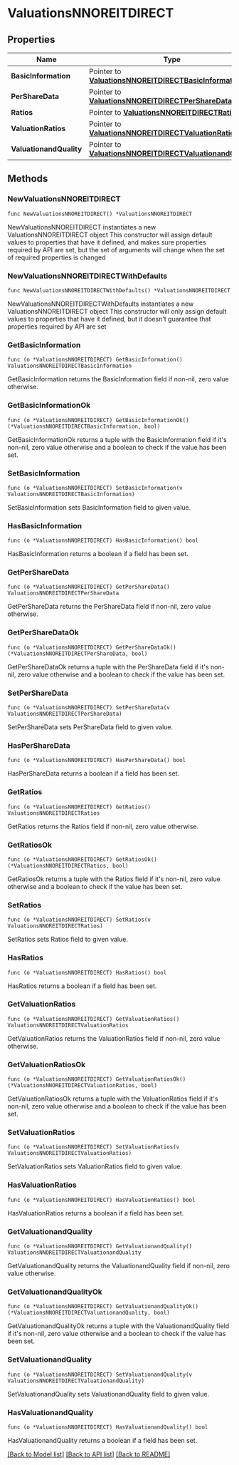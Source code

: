 # ValuationsNNOREITDIRECT

## Properties

Name | Type | Description | Notes
------------ | ------------- | ------------- | -------------
**BasicInformation** | Pointer to [**ValuationsNNOREITDIRECTBasicInformation**](ValuationsNNOREITDIRECTBasicInformation.md) |  | [optional] 
**PerShareData** | Pointer to [**ValuationsNNOREITDIRECTPerShareData**](ValuationsNNOREITDIRECTPerShareData.md) |  | [optional] 
**Ratios** | Pointer to [**ValuationsNNOREITDIRECTRatios**](ValuationsNNOREITDIRECTRatios.md) |  | [optional] 
**ValuationRatios** | Pointer to [**ValuationsNNOREITDIRECTValuationRatios**](ValuationsNNOREITDIRECTValuationRatios.md) |  | [optional] 
**ValuationandQuality** | Pointer to [**ValuationsNNOREITDIRECTValuationandQuality**](ValuationsNNOREITDIRECTValuationandQuality.md) |  | [optional] 

## Methods

### NewValuationsNNOREITDIRECT

`func NewValuationsNNOREITDIRECT() *ValuationsNNOREITDIRECT`

NewValuationsNNOREITDIRECT instantiates a new ValuationsNNOREITDIRECT object
This constructor will assign default values to properties that have it defined,
and makes sure properties required by API are set, but the set of arguments
will change when the set of required properties is changed

### NewValuationsNNOREITDIRECTWithDefaults

`func NewValuationsNNOREITDIRECTWithDefaults() *ValuationsNNOREITDIRECT`

NewValuationsNNOREITDIRECTWithDefaults instantiates a new ValuationsNNOREITDIRECT object
This constructor will only assign default values to properties that have it defined,
but it doesn't guarantee that properties required by API are set

### GetBasicInformation

`func (o *ValuationsNNOREITDIRECT) GetBasicInformation() ValuationsNNOREITDIRECTBasicInformation`

GetBasicInformation returns the BasicInformation field if non-nil, zero value otherwise.

### GetBasicInformationOk

`func (o *ValuationsNNOREITDIRECT) GetBasicInformationOk() (*ValuationsNNOREITDIRECTBasicInformation, bool)`

GetBasicInformationOk returns a tuple with the BasicInformation field if it's non-nil, zero value otherwise
and a boolean to check if the value has been set.

### SetBasicInformation

`func (o *ValuationsNNOREITDIRECT) SetBasicInformation(v ValuationsNNOREITDIRECTBasicInformation)`

SetBasicInformation sets BasicInformation field to given value.

### HasBasicInformation

`func (o *ValuationsNNOREITDIRECT) HasBasicInformation() bool`

HasBasicInformation returns a boolean if a field has been set.

### GetPerShareData

`func (o *ValuationsNNOREITDIRECT) GetPerShareData() ValuationsNNOREITDIRECTPerShareData`

GetPerShareData returns the PerShareData field if non-nil, zero value otherwise.

### GetPerShareDataOk

`func (o *ValuationsNNOREITDIRECT) GetPerShareDataOk() (*ValuationsNNOREITDIRECTPerShareData, bool)`

GetPerShareDataOk returns a tuple with the PerShareData field if it's non-nil, zero value otherwise
and a boolean to check if the value has been set.

### SetPerShareData

`func (o *ValuationsNNOREITDIRECT) SetPerShareData(v ValuationsNNOREITDIRECTPerShareData)`

SetPerShareData sets PerShareData field to given value.

### HasPerShareData

`func (o *ValuationsNNOREITDIRECT) HasPerShareData() bool`

HasPerShareData returns a boolean if a field has been set.

### GetRatios

`func (o *ValuationsNNOREITDIRECT) GetRatios() ValuationsNNOREITDIRECTRatios`

GetRatios returns the Ratios field if non-nil, zero value otherwise.

### GetRatiosOk

`func (o *ValuationsNNOREITDIRECT) GetRatiosOk() (*ValuationsNNOREITDIRECTRatios, bool)`

GetRatiosOk returns a tuple with the Ratios field if it's non-nil, zero value otherwise
and a boolean to check if the value has been set.

### SetRatios

`func (o *ValuationsNNOREITDIRECT) SetRatios(v ValuationsNNOREITDIRECTRatios)`

SetRatios sets Ratios field to given value.

### HasRatios

`func (o *ValuationsNNOREITDIRECT) HasRatios() bool`

HasRatios returns a boolean if a field has been set.

### GetValuationRatios

`func (o *ValuationsNNOREITDIRECT) GetValuationRatios() ValuationsNNOREITDIRECTValuationRatios`

GetValuationRatios returns the ValuationRatios field if non-nil, zero value otherwise.

### GetValuationRatiosOk

`func (o *ValuationsNNOREITDIRECT) GetValuationRatiosOk() (*ValuationsNNOREITDIRECTValuationRatios, bool)`

GetValuationRatiosOk returns a tuple with the ValuationRatios field if it's non-nil, zero value otherwise
and a boolean to check if the value has been set.

### SetValuationRatios

`func (o *ValuationsNNOREITDIRECT) SetValuationRatios(v ValuationsNNOREITDIRECTValuationRatios)`

SetValuationRatios sets ValuationRatios field to given value.

### HasValuationRatios

`func (o *ValuationsNNOREITDIRECT) HasValuationRatios() bool`

HasValuationRatios returns a boolean if a field has been set.

### GetValuationandQuality

`func (o *ValuationsNNOREITDIRECT) GetValuationandQuality() ValuationsNNOREITDIRECTValuationandQuality`

GetValuationandQuality returns the ValuationandQuality field if non-nil, zero value otherwise.

### GetValuationandQualityOk

`func (o *ValuationsNNOREITDIRECT) GetValuationandQualityOk() (*ValuationsNNOREITDIRECTValuationandQuality, bool)`

GetValuationandQualityOk returns a tuple with the ValuationandQuality field if it's non-nil, zero value otherwise
and a boolean to check if the value has been set.

### SetValuationandQuality

`func (o *ValuationsNNOREITDIRECT) SetValuationandQuality(v ValuationsNNOREITDIRECTValuationandQuality)`

SetValuationandQuality sets ValuationandQuality field to given value.

### HasValuationandQuality

`func (o *ValuationsNNOREITDIRECT) HasValuationandQuality() bool`

HasValuationandQuality returns a boolean if a field has been set.


[[Back to Model list]](../README.md#documentation-for-models) [[Back to API list]](../README.md#documentation-for-api-endpoints) [[Back to README]](../README.md)


